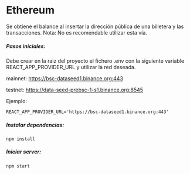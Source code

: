 # Ethereum
Se obtiene el balance al insertar la dirección
pública de una billetera y las transacciones.
Nota: No es recomendable utilizar esta vía.

##### Pasos iniciales:
Debe crear en la raiz del proyecto el fichero .env con la
siguiente variable REACT_APP_PROVIDER_URL y utilizar la red
deseada.

mainnet: https://bsc-dataseed1.binance.org:443

testnet: https://data-seed-prebsc-1-s1.binance.org:8545

Ejemplo:
    
    REACT_APP_PROVIDER_URL='https://bsc-dataseed1.binance.org:443'


##### Instalar dependencias:
    
    npm install

##### Iniciar server:

    npm start
